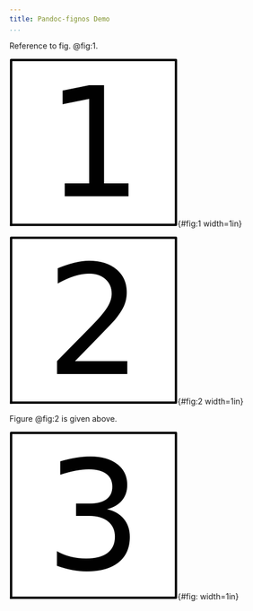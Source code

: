 ```yaml
---
title: Pandoc-fignos Demo
...
```


Reference to fig. @fig:1.

![The number one.](img/fig-1.png){#fig:1 width=1in}

![The number two.](img/fig-2.png){#fig:2 width=1in}

Figure @fig:2 is given above.

![The number three.](img/fig-3.png){#fig: width=1in}
